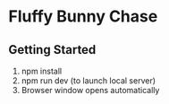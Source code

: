 # Fluffy Bunny Chase

## Getting Started
1. npm install
2. npm run dev (to launch local server)
3. Browser window opens automatically